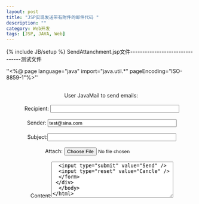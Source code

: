 ```yaml
---
layout: post
title: "JSP实现发送带有附件的邮件代码 "
description: ""
category: Web开发
tags: [JSP, JAVA, Web]
---
```

{% include JB/setup %}
SendAttanchment.jsp文件--------------------------------测试文件

''<%@ page language="java" import="java.util.*" pageEncoding="ISO-8859-1"%>''

<html>
  <head>
    <base href="<%=basePath%>">
    
    <title>My JSP 'SendAttanchment.jsp' starting page</title>   
  </head>
  
  <body>
    <div align="center">
 User JavaMail to send emails:<br>
 <form action="servlet/SendAttachment" method="post" ENCTYPE="multipart/form-data">
  Recipient: <input type="text" size="40" name="to"><br><br>
  Sender: <input type="text" size="40" name="from" value="test@sina.com"><br><br>
  Subject:<input type="text" size="40" name="subject" /><br><br> 
  Attach: <input type="file" name="file" size="28" /><br><br>
  Content:<textarea rows="6" cols="38" name="content" />
  <input type="submit" value="Send" />
  <input type="reset" value="Cancle" />
  </form>
 </div>
  </body>
</html>  

 

 

 

 

AttachmentSender.java 

完成邮件的以下一些操作：

1) 设置邮箱名,密码

2) 设置邮件的发送者，接收者，主题，正文，以及附件

3) 实现发送功能

{% highlight java %}
package beans;

import java.util.Properties;

import javax.activation.DataHandler;
import javax.activation.FileDataSource;
import javax.mail.BodyPart;
import javax.mail.Message;
import javax.mail.MessagingException;
import javax.mail.NoSuchProviderException;
import javax.mail.Session;
import javax.mail.Transport;
import javax.mail.internet.AddressException;
import javax.mail.internet.InternetAddress;
import javax.mail.internet.MimeBodyPart;
import javax.mail.internet.MimeMessage;
import javax.mail.internet.MimeMultipart;

public class AttachmentSender {
	private MimeMessage message;
	private Properties props;
	private Session session;
	private MimeMultipart mp;
	private String name = "";
	private String password = "";

	/**
	 * complete the initialization
	 * @param host
	 * @param name
	 * @param password
	 */
	public AttachmentSender(String host, String name, String password){
		this.name = name;
		this.password = password;
		props = System.getProperties();
		//set the SMTP host
		props.put("mail.smtp.host", host);
		//set SMTP authorization
		props.put("mail.smtp.auth", "true");
		//get the mail session
		MyAuthenticator auth = new MyAuthenticator(name,password);
		session = Session.getDefaultInstance(props,auth);
		//create MIME mail object
		message = new MimeMessage(session);
		mp = new MimeMultipart();
	}
	
	/**
	 * set mail sender
	 * @param from
	 */
	public void setFrom(String from){
		try {
			message.setFrom(new InternetAddress(from));
		} catch (AddressException e) {
			// TODO Auto-generated catch block
			e.printStackTrace();
		} catch (MessagingException e) {
			// TODO Auto-generated catch block
			e.printStackTrace();
		}
	}
	
	/**
	 * set mail recipient
	 * @param to
	 */
	public void setTo(String to){
		try {
			message.setRecipients(Message.RecipientType.TO, InternetAddress.parse(to));
		} catch (AddressException e) {
			// TODO Auto-generated catch block
			e.printStackTrace();
		} catch (MessagingException e) {
			// TODO Auto-generated catch block
			e.printStackTrace();
		}
	}
	
	/**
	 * set mail subject
	 * @param subject
	 */
	public void setSubject(String subject){
		try {
			message.setSubject(subject);
		} catch (MessagingException e) {
			// TODO Auto-generated catch block
			e.printStackTrace();
		}
	}
	
	/**
	 * set the mail content
	 * @param content
	 */
	public void setContent(String content){
		try{
			BodyPart bp = new MimeBodyPart();
			bp.setContent(content,"text/html");
			mp.addBodyPart(bp);
		}catch(Exception e){
			e.printStackTrace();
		}
	}
	
	/**
	 * attach the file
	 * @param filename
	 */
	public void addAttachMent(String filename){
		try{
			BodyPart bp = new MimeBodyPart();
			FileDataSource fileds = new FileDataSource(filename);
			bp.setDataHandler(new DataHandler(fileds));
			bp.setFileName(fileds.getName());
			mp.addBodyPart(bp);
		}catch(Exception e){
			e.printStackTrace();
		}
	}
	
	/**
	 * send mail
	 * @return
	 */
	public boolean send(){
		try{
			message.setContent(mp);
			message.saveChanges();
			//create SMTP sender object
			Transport transport = session.getTransport("smtp");
			//get the connection with server
			transport.connect((String) props.get("mail.smtp.host"),name,password);
			//send the mail via server
			transport.sendMessage(message, message.getRecipients(Message.RecipientType.TO));
			transport.close();
			return true;
		}catch(NoSuchProviderException e){
			e.printStackTrace();
			return false;
		}catch (MessagingException e){
			e.printStackTrace();
			return false;
		}
	}
}
 
{% endhighlight %}
 

 

 

 

SendAttachment.java

主要完成以下操作：

1) 解析从JSP传来的参数请求（邮件接收者，发送者，正文，附件）

2) 此处实现添加附件的方法是：先将附件上传至server的工程目录下，然后attach到邮件，然后删除上传到server上的文件


{% highlight java %}
package servlets;

import java.io.IOException;
import java.io.PrintWriter;

import java.io.File;
import java.util.Iterator;

import javax.servlet.ServletException;
import javax.servlet.http.HttpServlet;
import javax.servlet.http.HttpServletRequest;
import javax.servlet.http.HttpServletResponse;
import org.apache.commons.*;
import org.apache.commons.fileupload.FileItem;
import org.apache.commons.fileupload.FileItemFactory;
import org.apache.commons.fileupload.disk.DiskFileItemFactory;
import org.apache.commons.fileupload.servlet.ServletFileUpload;
import beans.AttachmentSender;

public class SendAttachment extends HttpServlet {

	/**
	 * Constructor of the object.
	 */
	public SendAttachment() {
		super();
	}

	/**
	 * Destruction of the servlet. <br>
	 */
	public void destroy() {
		super.destroy(); // Just puts "destroy" string in log
		// Put your code here
	}

	/**
	 * The doGet method of the servlet. <br>
	 *
	 * This method is called when a form has its tag value method equals to get.
	 * 
	 * @param request the request send by the client to the server
	 * @param response the response send by the server to the client
	 * @throws ServletException if an error occurred
	 * @throws IOException if an error occurred
	 */
	public void doGet(HttpServletRequest request, HttpServletResponse response)
			throws ServletException, IOException {

		response.setContentType("text/html");
		PrintWriter out = response.getWriter();
		out
				.println("<!DOCTYPE HTML PUBLIC /"-//W3C//DTD HTML 4.01 Transitional//EN/">");
		out.println("<HTML>");
		out.println("  <HEAD><TITLE>A Servlet</TITLE></HEAD>");
		out.println("  <BODY>");
		out.print("    This is ");
		out.print(this.getClass());
		out.println(", using the GET method");
		out.println("  </BODY>");
		out.println("</HTML>");
		out.flush();
		out.close();
	}

	/**
	 * The doPost method of the servlet. <br>
	 *
	 * This method is called when a form has its tag value method equals to post.
	 * 
	 * @param request the request send by the client to the server
	 * @param response the response send by the server to the client
	 * @throws ServletException if an error occurred
	 * @throws IOException if an error occurred
	 */
	public void doPost(HttpServletRequest request, HttpServletResponse response)
			throws ServletException, IOException {

		response.setContentType("text/html");
		PrintWriter out = response.getWriter();
		
		//set the smtp address of sina
		String host = "smtp.sina.com";
		//set mailbox accountName
		String accountName = "test";
		//set mailbox password
		String password = "pass";
		//attachment
		File uploadedFile = null;
		//sender's address
		String from = "";
		//recipient's address
		String to = "";
		//mail subject
		String subject = "";
		//mail content
		String content = "";
		
		//upload the attachment to the server first
		boolean isMultipart = ServletFileUpload.isMultipartContent(request);
		if(isMultipart){
			FileItemFactory factory = new DiskFileItemFactory();
			ServletFileUpload upload = new ServletFileUpload(factory);
			Iterator items;
			try{
				items = upload.parseRequest(request).iterator();
				while(items.hasNext()){
					FileItem item = (FileItem) items.next();
					if(!item.isFormField()){
						//get the name of the upload file
						String name = item.getName();
						String fileName = name.substring(name.lastIndexOf('//')+1,name.length());
						String path = request.getRealPath(fileName);
						//upload the file
						uploadedFile = new File(path);
						item.write(uploadedFile);
					}
					else if(item.isFormField()){
						//get the parameter from the form
						if(item.getFieldName().equals("from")){
							from = item.getString();
						}
						else if(item.getFieldName().equals("to")){
							to = item.getString();
						}
						else if(item.getFieldName().equals("subject")){
							subject = item.getString();
						}
						else if(item.getFieldName().equals("content")){
							content = item.getString();
						}
					}
				}
			}catch(Exception e){
				e.printStackTrace();
			}
		}
		//set mail info
		AttachmentSender sender = new AttachmentSender(host,accountName,password);
		sender.setFrom(from);
		sender.setSubject(subject);
		sender.setTo(to);
		sender.setContent(content);
		if(uploadedFile != null){
			String attachment = request.getRealPath(uploadedFile.getName());
			sender.addAttachMent(attachment);
		}
		
		//print the result
		if(sender.send()){
			out.print("Send mail successfully!");
		}
		else{
			out.print("Send mail failed!");
		}
		//delete the file on the server after send the mail
		if(uploadedFile.exists())
			uploadedFile.delete();
	}

	/**
	 * Initialization of the servlet. <br>
	 *
	 * @throws ServletException if an error occurs
	 */
	public void init() throws ServletException {
		// Put your code here
	}

}
 
 {% endhighlight %}
 

 

 

 

 
{% highlight java %}
MyAuthenticator.java

package beans;

import javax.mail.Authenticator;
import javax.mail.PasswordAuthentication;

public class MyAuthenticator extends Authenticator{
	String name;
	String password;
	
	public MyAuthenticator(String name, String password){
		this.name = name;
		this.password = password;
		getPasswordAuthentication();
	}
	protected PasswordAuthentication getPasswordAuthentication(){
		return new PasswordAuthentication(name,password);
	}
}
 

 {% endhighlight %}
